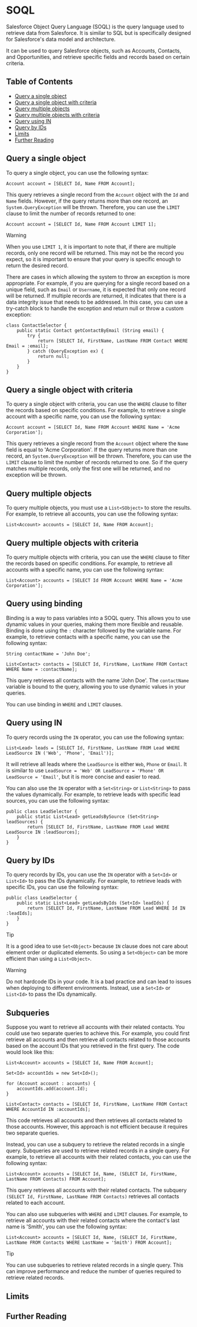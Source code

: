 # SOQL

Salesforce Object Query Language (SOQL) is the query language used to retrieve data from Salesforce. It is similar to SQL but is specifically designed for Salesforce's data model and architecture.

It can be used to query Salesforce objects, such as Accounts, Contacts, and Opportunities, and retrieve specific fields and records based on certain criteria.

## Table of Contents
  - [Query a single object](#query-a-single-object)
  - [Query a single object with criteria](#query-a-single-object-with-criteria)
  - [Query multiple objects](#query-multiple-objects)
  - [Query multiple objects with criteria](#query-multiple-objects-with-criteria)
  - [Query using IN](#query-using-in)
  - [Query by IDs](#query-by-ids)
  - [Limits](#limits)
  - [Further Reading](#further-reading)

## Query a single object

To query a single object, you can use the following syntax:

```apex
Account account = [SELECT Id, Name FROM Account];
```

This query retrieves a single record from the `Account` object with the `Id` and `Name` fields. However, if the query returns more than one record, an `System.QueryException` will be thrown. Therefore, you can use the `LIMIT` clause to limit the number of records returned to one:

```apex
Account account = [SELECT Id, Name FROM Account LIMIT 1];
```
> [!WARNING]
> When you use `LIMIT 1`, it is important to note that, if there are multiple records, only one record will be returned. This may not be the record you expect, so it is important to ensure that your query is specific enough to return the desired record.

There are cases in which allowing the system to throw an exception is more appropriate. For example, if you are querying for a single record based on a unique field, such as `Email` or `Username`, it is expected that only one record will be returned. If multiple records are returned, it indicates that there is a data integrity issue that needs to be addressed. In this case, you can use a try-catch block to handle the exception and return null or throw a custom exception:

```apex
class ContactSelector {
    public static Contact getContactByEmail (String email) {
        try {
            return [SELECT Id, FirstName, LastName FROM Contact WHERE Email = :email];
        } catch (QueryException ex) {
            return null;
        }
    }
}
```

## Query a single object with criteria

To query a single object with criteria, you can use the `WHERE` clause to filter the records based on specific conditions. For example, to retrieve a single account with a specific name, you can use the following syntax:

```apex
Account account = [SELECT Id, Name FROM Account WHERE Name = 'Acme Corporation'];
```

This query retrieves a single record from the `Account` object where the `Name` field is equal to 'Acme Corporation'. If the query returns more than one record, an `System.QueryException` will be thrown. Therefore, you can use the `LIMIT` clause to limit the number of records returned to one. So if the query matches multiple records, only the first one will be returned, and no exception will be thrown.

## Query multiple objects

To query multiple objects, you must use a `List<SObject>` to store the results. For example, to retrieve all accounts, you can use the following syntax:

```apex
List<Account> accounts = [SELECT Id, Name FROM Account];
```

## Query multiple objects with criteria
To query multiple objects with criteria, you can use the `WHERE` clause to filter the records based on specific conditions. For example, to retrieve all accounts with a specific name, you can use the following syntax:

```apex
List<Account> accounts = [SELECT Id FROM Account WHERE Name = 'Acme Corporation'];
```

## Query using binding

Binding is a way to pass variables into a SOQL query. This allows you to use dynamic values in your queries, making them more flexible and reusable. Binding is done using the `:` character followed by the variable name.
For example, to retrieve contacts with a specific name, you can use the following syntax:

```apex
String contactName = 'John Doe';

List<Contact> contacts = [SELECT Id, FirstName, LastName FROM Contact WHERE Name = :contactName];
```

This query retrieves all contacts with the name 'John Doe'. The `contactName` variable is bound to the query, allowing you to use dynamic values in your queries.

You can use binding in `WHERE` and `LIMIT` clauses.


## Query using IN

To query records using the `IN` operator, you can use the following syntax:

```apex
List<Lead> leads = [SELECT Id, FirstName, LastName FROM Lead WHERE LeadSource IN ('Web', 'Phone', 'Email')];
```

It will retrieve all leads where the `LeadSource` is either `Web`, `Phone` or `Email`. It is similar to use `LeadSource = 'Web' OR LeadSource = 'Phone' OR LeadSource = 'Email'`, but it is more concise and easier to read.

You can also use the `IN` operator with a `Set<String>` or `List<String>` to pass the values dynamically. For example, to retrieve leads with specific lead sources, you can use the following syntax:

```apex
public class LeadSelector {
    public static List<Lead> getLeadsBySource (Set<String> leadSources) {
        return [SELECT Id, FirstName, LastName FROM Lead WHERE LeadSource IN :leadSources];
    }
}
```

## Query by IDs

To query records by IDs, you can use the `IN` operator with a `Set<Id>` or `List<Id>` to pass the IDs dynamically. For example, to retrieve leads with specific IDs, you can use the following syntax:

```apex
public class LeadSelector {
    public static List<Lead> getLeadsByIds (Set<Id> leadIds) {
        return [SELECT Id, FirstName, LastName FROM Lead WHERE Id IN :leadIds];
    }
}
```

> [!TIP]
> It is a good idea to use `Set<Object>` because `IN` clause does not care about element order or duplicated elements. So using a `Set<Object>` can be more efficient than using a `List<Object>`.

> [!WARNING]
> Do not hardcode IDs in your code. It is a bad practice and can lead to issues when deploying to different environments. Instead, use a `Set<Id>` or `List<Id>` to pass the IDs dynamically.

## Subqueries

Suppose you want to retrieve all accounts with their related contacts. You could use two separate queries to achieve this. For example, you could first retrieve all accounts and then retrieve all contacts related to those accounts based on the account IDs that you retrieved in the first query. The code would look like this:

```apex
List<Account> accounts = [SELECT Id, Name FROM Account];

Set<Id> accountIds = new Set<Id>();

for (Account account : accounts) {
    accountIds.add(account.Id);
}

List<Contact> contacts = [SELECT Id, FirstName, LastName FROM Contact WHERE AccountId IN :accountIds];
```

This code retrieves all accounts and then retrieves all contacts related to those accounts. However, this approach is not efficient because it requires two separate queries.

Instead, you can use a subquery to retrieve the related records in a single query. Subqueries are used to retrieve related records in a single query. For example, to retrieve all accounts with their related contacts, you can use the following syntax:

```apex
List<Account> accounts = [SELECT Id, Name, (SELECT Id, FirstName, LastName FROM Contacts) FROM Account];
```
This query retrieves all accounts with their related contacts. The subquery `(SELECT Id, FirstName, LastName FROM Contacts)` retrieves all contacts related to each account.

You can also use subqueries with `WHERE` and `LIMIT` clauses. For example, to retrieve all accounts with their related contacts where the contact's last name is 'Smith', you can use the following syntax:

```apex
List<Account> accounts = [SELECT Id, Name, (SELECT Id, FirstName, LastName FROM Contacts WHERE LastName = 'Smith') FROM Account];
```

> [!TIP]
> You can use subqueries to retrieve related records in a single query. This can improve performance and reduce the number of queries required to retrieve related records.

## Limits

## Further Reading